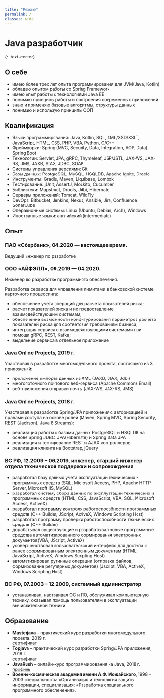 ```yaml
---
title: "Резюме"
permalink: /
classes: wide
---
```


# Java разработчик
{: .text-center}

<!-- скачать резюме [pdf](/assets/files/pavel_churzin_javadev.pdf "скачать pdf") [rtf](/assets/files/pavel_churzin_javadev.rtf "скачать rtf") -->

## О себе

* имею более трех лет опыта программирования для JVM(Java, Kotlin)
* обладаю опытом работы со Spring Framework
* имею опыт работы с технологиями Java EE
* понимаю принципы работы и построения современных приложений
* знаю и применяю базовые алгоритмы, структуры данных
* понимаю и использую принципы ООП

## Квалификация

* Языки программирования: Java, Kotlin, SQL, XML/XSD/XSLT, JavaScript, HTML, CSS, PHP, VBA, Python, C/C++
* Фреймворки: Spring (MVC, Security, Data, Integration, AOP, Data), Spring Boot
* Технологии: Servlet, JPA, gRPC, Thymeleaf, JSP/JSTL, JAX-WS, JAX-RS, JMS, JAXB, StAX, JDBC, SOAP
* Системы управления версиями: Git
* Базы данных: PostgreSQL, MySQL, HSQLDB, Apache Ignite, Oracle
* Инструменты: Gradle, Maven, Liquibase, Lombok
* Тестирование: jUnit, AssertJ, Mockito, Cucumber
* Библиотеки: Mapstruct, Drools, Jdbi, Hibernate
* Серверы приложений: Tomcat, WildFly
* DevOps: Bitbucket, Jenkins, Nexus, Ansible, Jira, Confluence, SonarCube
* Операционные системы: Linux (Ubuntu, Debian, Arch), Windows
* Иностранные языки: английский (intermediate)

## Опыт

### ПАО «Сбербанк», 04.2020 — настоящее время.

Ведущий инженер по разработке 

### ООО «АЙФЭЛЛ», 09.2019 — 04.2020.

Инженер по разработке программного обеспечения.

Разработка сервиса для управления лимитами в банковской системе карточного процессинга:
* обеспечение учета операций для расчета показателей риска;
* расчет показателей риска и их предоставление взаимодействующим системам;
* обеспечение возможности конфигурирования параметров расчета показателей риска  для соответсвия требованиям бизнеса;
* интеграция сервиса с взаимодействующими системами при помощи gRPC, REST, Kafka;
* выделение сервиса в отдельное приложение.

### Java Online Projects, 2019 г.

Участвовал в разработке многомодульного проекта, состоящего из 3 приложений:
* приложение импорта данных из XML (JAXB, StAX, Jdbi)
* многопоточного почтового веб-сервиса (Apache Commons Email)
* веб-приложения отправки почты (JAX-WS, JAX-RS, JMS)

### Java Online Projects, 2018 г.

Участвовал в разработке Spring/JPA приложения c авторизацией и правами доступа на основе ролей (Maven, Spring MVC, Spring Security, REST (Jackson), Java 8 Streams):
* реализация работы с базами данных PostgreSQL и HSQLDB на основе Spring JDBC, JPA(Hibernate) и Spring Data JPA
* реализация и тестирование REST и AJAX контроллеров
* реализация клиента на Bootstrap, jQuery

### ВС РФ, 12.2009 – 06.2019, инженер, старший инженер отдела технической поддержки и сопровождения

* разработал базу данных учета эксплуатации технических и программных средств (SQL, Microsoft Access, PHP, Apache HTTP Server, Microsoft IIS, MySQL)
* разработал систему сбора данных по эксплуатации технических и программных средств (HTML, CSS, JavaScript, VBA, SQL, Microsoft Access, ActiveX)
* разработал программу контроля работоспособности программных средств 
(C++ Builder, JScript, ActiveX, Windows Scripting Host)
* разработал программу проверки работоспособности технических средств (C++ Builder)
* дорабатывал существующие и разрабатывал новые программные средства автоматизированного формирования электронных документов(VBA, JScript, ActiveX)
* усовершенствовал пользовательский интерфейс для доступа к ранее сформированным электронным документам (HTML, JavaScript, ActiveX, Windows Scripting Host)
* автоматизировал рутинные операции (отправка файлов, формирование регулярных документов) (Jscript, VBA, ActiveX, Windows Scripting Host)

### ВС РФ, 07.2003 – 12.2009, системный администратор

* устанавливал, настраивал ОС и ПО, обслуживал компьютерную технику, оказывал помощь пользователям в эксплуатации вычислительной техники

## Образование
* **Masterjava** – практический курс разработки многомодульного проекта, 2019 г.  
[сертификат](https://javaops.ru/certificate/masterjava?email=pchurzin@yandex.ru)
* **Topjava** – практический курс разработки Spring/JPA приложения, 2018 г.  
[сертификат](https://javaops.ru/certificate/topjava?email=pchurzin@yandex.ru)
* **JavaRush** – онлайн-курс программирования на Java, 2018 г.  
[профиль](https://javarush.ru/users/1368282)
* **Военно-космическая академия имени А.Ф. Можайского**, 1998 – 2003
специальность: «Организация и технология защиты информации,
специализация: «Разработка специального программного обеспечения».

